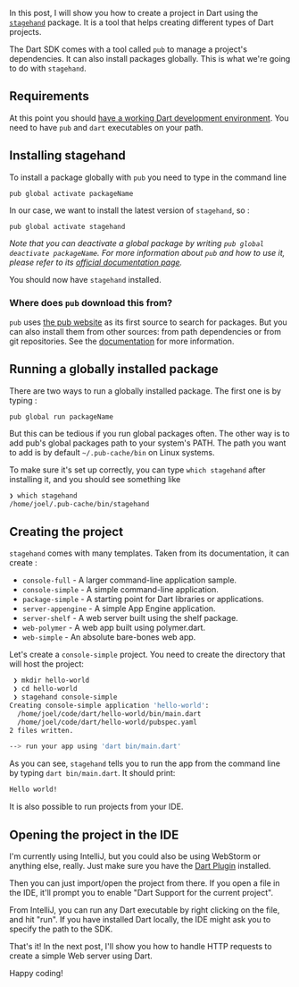 In this post, I will show you how to create a project in Dart using the [`stagehand`](https://pub.dartlang.org/packages/stagehand) package. It is a tool that helps creating different types of Dart projects.

The Dart SDK comes with a tool called `pub` to manage a project's dependencies. It can also install packages globally. This is what we're going to do with `stagehand`. 

## Requirements
At this point you should [have a working Dart development environment](/getting-started-with-dart). You need to have `pub` and `dart` executables on your path.

## Installing stagehand
To install a package globally with `pub` you need to type in the command line

`pub global activate packageName`

In our case, we want to install the latest version of `stagehand`, so :

`pub global activate stagehand`

_Note that you can deactivate a global package by writing `pub global deactivate packageName`. For more information about `pub` and how to use it, please refer to its [official documentation page](https://www.dartlang.org/tools/pub/)._

You should now have `stagehand` installed.

### Where does `pub` download this from?
`pub` uses [the pub website](https://pub.dartlang.org/) as its first source to search for packages. But you can also install them from other sources: from path dependencies or from git repositories. See the [documentation](https://www.dartlang.org/tools/pub/cmd/pub-global.html#activating-a-package-with-git) for more information.

## Running a globally installed package
There are two ways to run a globally installed package. The first one is by typing :

`pub global run packageName`

But this can be tedious if you run global packages often. The other way is to add pub's global packages path to your system's PATH. The path you want to add is by default `~/.pub-cache/bin` on Linux systems.

To make sure it's set up correctly, you can type `which stagehand` after installing it, and you should see something like 

```bash
❯ which stagehand
/home/joel/.pub-cache/bin/stagehand
```

## Creating the project
`stagehand` comes with many templates. Taken from its documentation, it can create :

* `console-full` - A larger command-line application sample.
* `console-simple` - A simple command-line application.
* `package-simple` - A starting point for Dart libraries or applications.
* `server-appengine` - A simple App Engine application.
* `server-shelf` - A web server built using the shelf package.
* `web-polymer` - A web app built using polymer.dart.
* `web-simple` - An absolute bare-bones web app.

Let's create a `console-simple` project. You need to create the directory that will host the project:

```bash
 ❯ mkdir hello-world                     
 ❯ cd hello-world                     
 ❯ stagehand console-simple                     
Creating console-simple application 'hello-world':
  /home/joel/code/dart/hello-world/bin/main.dart
  /home/joel/code/dart/hello-world/pubspec.yaml
2 files written.

--> run your app using 'dart bin/main.dart'
```

As you can see, `stagehand` tells you to run the app from the command line by typing `dart bin/main.dart`. It should print:

```bash
Hello world!
```

It is also possible to run projects from your IDE.

## Opening the project in the IDE
I'm currently using IntelliJ, but you could also be using WebStorm or anything else, really. Just make sure you have the [Dart Plugin](https://plugins.jetbrains.com/plugin/6351) installed.

Then you can just import/open the project from there. If you open a file in the IDE, it'll prompt you to enable "Dart Support for the current project".

From IntelliJ, you can run any Dart executable by right clicking on the file, and hit "run". If you have installed Dart locally, the IDE might ask you to specify the path to the SDK.

That's it!
In the next post, I'll show you how to handle HTTP requests to create a simple Web server using Dart.

Happy coding!
